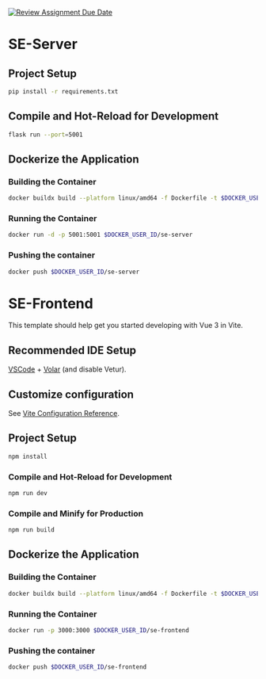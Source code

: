 [![Review Assignment Due Date](https://classroom.github.com/assets/deadline-readme-button-22041afd0340ce965d47ae6ef1cefeee28c7c493a6346c4f15d667ab976d596c.svg)](https://classroom.github.com/a/pLRyr-9g)

# SE-Server

## Project Setup
```sh
pip install -r requirements.txt
```

## Compile and Hot-Reload for Development
```sh
flask run --port=5001
```

## Dockerize the Application

### Building the Container
```sh
docker buildx build --platform linux/amd64 -f Dockerfile -t $DOCKER_USER_ID/se-server .
```

### Running the Container
```sh
docker run -d -p 5001:5001 $DOCKER_USER_ID/se-server
```

### Pushing the container
```sh
docker push $DOCKER_USER_ID/se-server
```

# SE-Frontend

This template should help get you started developing with Vue 3 in Vite.

## Recommended IDE Setup

[VSCode](https://code.visualstudio.com/) + [Volar](https://marketplace.visualstudio.com/items?itemName=Vue.volar) (and disable Vetur).

## Customize configuration

See [Vite Configuration Reference](https://vitejs.dev/config/).

## Project Setup

```sh
npm install
```

### Compile and Hot-Reload for Development

```sh
npm run dev
```

### Compile and Minify for Production

```sh
npm run build
```

## Dockerize the Application

### Building the Container
```sh
docker buildx build --platform linux/amd64 -f Dockerfile -t $DOCKER_USER_ID/se-frontend .
```

### Running the Container
```sh
docker run -p 3000:3000 $DOCKER_USER_ID/se-frontend
```

### Pushing the container
```sh
docker push $DOCKER_USER_ID/se-frontend
```